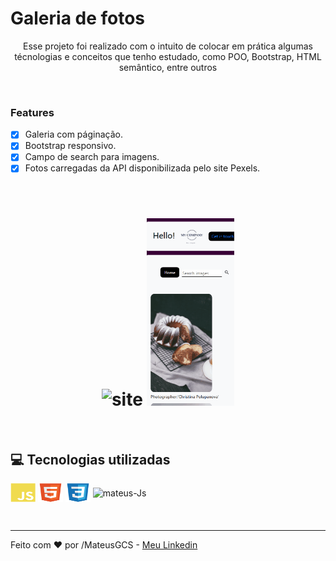 # Galeria de fotos
<p align="center">Esse projeto foi realizado com o intuito de colocar em prática algumas técnologias e conceitos que tenho 
  estudado, como POO, Bootstrap, HTML semântico, entre outros</p>
  
<br>

### Features

- [X] Galeria com páginação.
- [X] Bootstrap responsivo.
- [X] Campo de search para imagens.
- [X] Fotos carregadas da API disponibilizada pelo site Pexels.
 
<br>

<h1 align="center">
  <img height="300px" width="auto" alt="site" src="./assets/animação.gif" />
  <img height="300px" width="auto" alt="mobile" src="./assets/mobile.gif">
</h1>

<br>

## 💻 Tecnologias utilizadas
  <div style="display: inline_block">
  <img align="center" alt="mateus-Js" height="30" width="40" src="https://raw.githubusercontent.com/devicons/devicon/master/icons/javascript/javascript-plain.svg">
  <img align="center" alt="mateus-HTML" height="30" width="40" src="https://raw.githubusercontent.com/devicons/devicon/master/icons/html5/html5-original.svg">
  <img align="center" alt="mateus-CSS" height="30" width="40" src="https://raw.githubusercontent.com/devicons/devicon/master/icons/css3/css3-original.svg">
  <img align="center" alt="mateus-Js" height="30" width="40" src="https://cdn.jsdelivr.net/gh/devicons/devicon/icons/bootstrap/bootstrap-original.svg" />
  </div>
  
  <br><hr>
  
  Feito com ❤️ por /MateusGCS - [Meu Linkedin](https://www.linkedin.com/in/mateusgcs/) 
